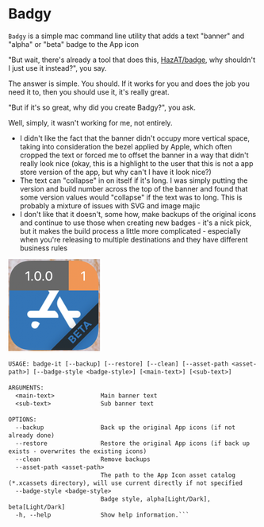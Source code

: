 #  Badgy

`Badgy` is a simple mac command line utility that adds a text "banner" and "alpha" or "beta" badge to the App icon

"But wait, there's already a tool that does this, [HazAT/badge](https://github.com/HazAT/badge), why shouldn't I just use it instead?", you say.

The answer is simple.  You should.  If it works for you and does the job you need it to, then you should use it, it's really great.

"But if it's so great, why did you create Badgy?", you ask.

Well, simply, it wasn't working for me, not entirely.

* I didn't like the fact that the banner didn't occupy more vertical space, taking into consideration the bezel applied by Apple, which often cropped the text or forced me to offset the banner in a way that didn't really look nice (okay, this is a highlight to the user that this is not a app store version of the app, but why can't I have it look nice?)
* The text can "collapse" in on itself if it's long.  I was simply putting the version and build number across the top of the banner and found that some version values would "collapse" if the text was to long.  This is probably a mixture of issues with SVG and image majic
* I don't like that it doesn't, some how, make backups of the original icons and continue to use those when creating new badges - it's a nick pick, but it makes the build process a little more complicated - especially when you're releasing to multiple destinations and they have different business rules

![Assets/BadgedIcon.png](Assets/BadgedIcon.png?raw=1)

```Badgy --help
USAGE: badge-it [--backup] [--restore] [--clean] [--asset-path <asset-path>] [--badge-style <badge-style>] [<main-text>] [<sub-text>]

ARGUMENTS:
  <main-text>             Main banner text 
  <sub-text>              Sub banner text 

OPTIONS:
  --backup                Back up the original App icons (if not already done) 
  --restore               Restore the original App icons (if back up exists - overwrites the existing icons) 
  --clean                 Remove backups 
  --asset-path <asset-path>
                          The path to the App Icon asset catalog (*.xcassets directory), will use current directly if not specified 
  --badge-style <badge-style>
                          Badge style, alpha[Light/Dark], beta[Light/Dark] 
  -h, --help              Show help information.```
